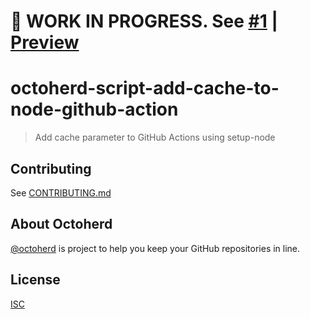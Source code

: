 # 🚧 WORK IN PROGRESS. See [#1](https://github.com/oscard0m/octoherd-script-add-cache-to-node-github-action/pull/1) | [Preview](https://github.com/oscard0m/octoherd-script-add-cache-to-node-github-action/tree/initial-version)

# octoherd-script-add-cache-to-node-github-action

> Add cache parameter to GitHub Actions using setup-node

## Contributing

See [CONTRIBUTING.md](CONTRIBUTING.md)

## About Octoherd

[@octoherd](https://github.com/octoherd/) is project to help you keep your GitHub repositories in line.

## License

[ISC](LICENSE.md)
